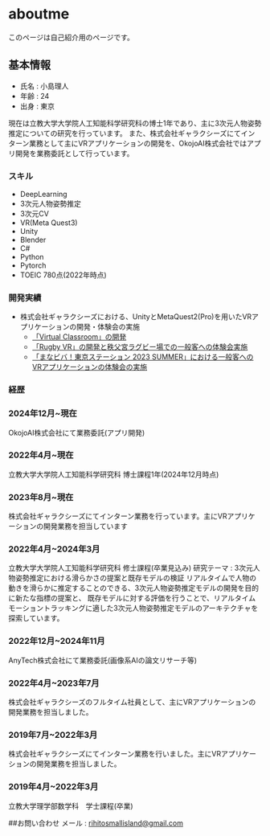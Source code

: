 # aboutme

このページは自己紹介用のページです。

## 基本情報

* 氏名 : 小島理人
* 年齢 : 24
* 出身 : 東京

現在は立教大学大学院人工知能科学研究科の博士1年であり、主に3次元人物姿勢推定についての研究を行っています。
また、株式会社ギャラクシーズにてインターン業務として主にVRアプリケーションの開発を、OkojoAI株式会社ではアプリ開発を業務委託として行っています。

### スキル

- DeepLearning
- 3次元人物姿勢推定
- 3次元CV
- VR(Meta Quest3)
- Unity
- Blender
- C#
- Python
- Pytorch
- TOEIC 780点(2022年時点)

### 開発実績

* 株式会社ギャラクシーズにおける、UnityとMetaQuest2(Pro)を用いたVRアプリケーションの開発・体験会の実施
  * [「Virtual Classroom」の開発](https://businessnetwork.jp/article/8471/)
  * [「Rugby VR」の開発と秩父宮ラグビー場での一般客への体験会実施](https://league-one.jp/news/2243)
  * [「まなビバ！東京ステーション 2023 SUMMER」における一般客へのVRアプリケーションの体験会の実施](https://www.moguravr.com/manaviva-tokyo-station/)

### 経歴

### 2024年12月~現在
OkojoAI株式会社にて業務委託(アプリ開発)
### 2022年4月~現在
立教大学大学院人工知能科学研究科 博士課程1年(2024年12月時点)
### 2023年8月~現在
株式会社ギャラクシーズにてインターン業務を行っています。主にVRアプリケーションの開発業務を担当しています
### 2022年4月~2024年3月
立教大学大学院人工知能科学研究科 修士課程(卒業見込み)
研究テーマ : 3次元人物姿勢推定における滑らかさの提案と既存モデルの検証
リアルタイムで人物の動きを滑らかに推定することのできる、3次元人物姿勢推定モデルの開発を目的に新たな指標の提案と、
既存モデルに対する評価を行うことで、リアルタイムモーショントラッキングに適した3次元人物姿勢推定モデルのアーキテクチャを探索しています。
### 2022年12月~2024年11月
AnyTech株式会社にて業務委託(画像系AIの論文リサーチ等)
### 2022年4月~2023年7月
株式会社ギャラクシーズのフルタイム社員として、主にVRアプリケーションの開発業務を担当しました。
### 2019年7月~2022年3月
株式会社ギャラクシーズにてインターン業務を行いました。主にVRアプリケーションの開発業務を担当しました。
### 2019年4月~2022年3月
立教大学理学部数学科　学士課程(卒業)

##お問い合わせ
メール : rihitosmallisland@gmail.com
